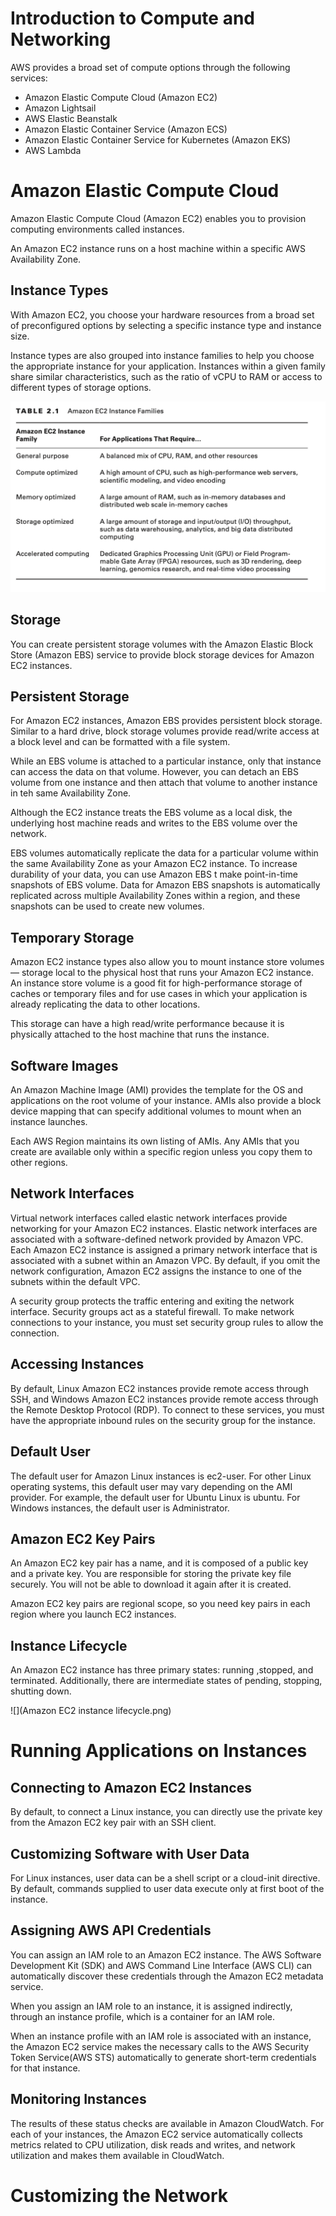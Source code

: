 # Introduction to Compute and Networking

AWS provides a broad set of compute options through the following services:

- Amazon Elastic Compute Cloud (Amazon EC2)
- Amazon Lightsail
- AWS Elastic Beanstalk
- Amazon Elastic Container Service (Amazon ECS)
- Amazon Elastic Container Service for Kubernetes (Amazon EKS)
- AWS Lambda

# Amazon Elastic Compute Cloud

Amazon Elastic Compute Cloud (Amazon EC2) enables you to provision computing environments called instances.

An Amazon EC2 instance runs on a host machine within a specific AWS Availability Zone.

## Instance Types

With Amazon EC2, you choose your hardware resources from a broad set of preconfigured options by selecting a specific
instance type and instance size.

Instance types are also grouped into instance families to help you choose the appropriate instance for your application.
Instances within a given family share similar characteristics, such as the ratio of vCPU to RAM or access to different
types of storage options.

![](EC2-instance-families.png)

## Storage

You can create persistent storage volumes with the Amazon Elastic Block Store (Amazon EBS) service to provide block
storage devices for Amazon EC2 instances.

## Persistent Storage

For Amazon EC2 instances, Amazon EBS provides persistent block storage. Similar to a hard drive, block storage volumes
provide read/write access at a block level and can be formatted with a file system.

While an EBS volume is attached to a particular instance, only that instance can access the data on that volume.
However, you can detach an EBS volume from one instance and then attach that volume to another instance in teh same
Availability Zone.

Although the EC2 instance treats the EBS volume as a local disk, the underlying host machine reads and writes to the EBS
volume over the network.

EBS volumes automatically replicate the data for a particular volume within the same Availability Zone as your Amazon
EC2 instance. To increase durability of your data, you can use Amazon EBS t make point-in-time snapshots of EBS volume.
Data for Amazon EBS snapshots is automatically replicated across multiple Availability Zones within a region, and these
snapshots can be used to create new volumes.

## Temporary Storage

Amazon EC2 instance types also allow you to mount instance store volumes— storage local to the physical host that runs
your Amazon EC2 instance. An instance store volume is a good fit for high-performance storage of caches or temporary
files and for use cases in which your application is already replicating the data to other locations.

This storage can have a high read/write performance because it is physically attached to the host machine that runs the
instance.

## Software Images

An Amazon Machine Image (AMI) provides the template for the OS and applications on the root volume of your instance.
AMIs also provide a block device mapping that can specify additional volumes to mount when an instance launches.

Each AWS Region maintains its own listing of AMIs. Any AMIs that you create are available only within a specific region
unless you copy them to other regions.

## Network Interfaces

Virtual network interfaces called elastic network interfaces provide networking for your Amazon EC2 instances. Elastic
network interfaces are associated with a software-defined network provided by Amazon VPC. Each Amazon EC2 instance is
assigned a primary network interface that is associated with a subnet within an Amazon VPC. By default,
if you omit the network configuration, Amazon EC2 assigns the instance to one of the subnets within the default VPC.

A security group protects the traffic entering and exiting the network interface. Security groups act as a stateful
firewall. To make network connections to your instance, you must set security group rules to allow the connection.

## Accessing Instances

By default, Linux Amazon EC2 instances provide remote access through SSH, and Windows Amazon EC2 instances provide
remote access through the Remote Desktop Protocol (RDP). To connect to these services, you must have the appropriate
inbound rules on the security group for the instance.

## Default User

The default user for Amazon Linux instances is ec2-user. For other Linux operating systems, this default user may vary
depending on the AMI provider. For example, the default user for Ubuntu Linux is ubuntu.
For Windows instances, the default user is Administrator.

## Amazon EC2 Key Pairs

An Amazon EC2 key pair has a name, and it is composed of a public key and a private key.
You are responsible for storing the private key file securely. You will not be able to download it again after it is
created.

Amazon EC2 key pairs are regional scope, so you need key pairs in each region where you launch EC2 instances.

## Instance Lifecycle

An Amazon EC2 instance has three primary states: running ,stopped, and terminated.
Additionally, there are intermediate states of pending, stopping, shutting down.

![](Amazon EC2 instance lifecycle.png)

# Running Applications on Instances

## Connecting to Amazon EC2 Instances

By default, to connect a Linux instance, you can directly use the private key from the Amazon EC2 key pair with an SSH
client.

## Customizing Software with User Data

For Linux instances, user data can be a shell script or a cloud-init directive.
By default, commands supplied to user data execute only at first boot of the instance.

## Assigning AWS API Credentials

You can assign an IAM role to an Amazon EC2 instance. The AWS Software Development Kit (SDK) and AWS Command Line
Interface (AWS CLI) can automatically discover these credentials through the Amazon EC2 metadata service.

When you assign an IAM role to an instance, it is assigned indirectly, through an instance profile, which is a container
for an IAM role.

When an instance profile with an IAM role is associated with an instance, the Amazon EC2 service makes the necessary
calls to the AWS Security Token Service(AWS STS) automatically to generate short-term credentials for that instance.

## Monitoring Instances

The results of these status checks are available in Amazon CloudWatch.
For each of your instances, the Amazon EC2 service automatically collects metrics related to CPU utilization, disk reads
and writes, and network utilization and makes them available in CloudWatch.

# Customizing the Network


